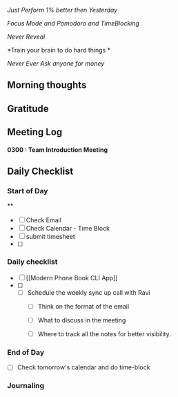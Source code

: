 *Just Perform 1% better then Yesterday*
 
 *Focus Mode and Pomodoro and TimeBlocking* 

 *Never Reveal*
 
*Train your brain to do hard things *

*Never Ever Ask anyone for money*


## Morning thoughts

## Gratitude

## Meeting Log

#### 0300 : Team Introduction Meeting




## Daily Checklist 

### Start of Day
**
- [ ] Check Email
- [ ] Check Calendar - Time Block
- [ ] submit timesheet
- [ ] 

### Daily checklist
- [ ] [[Modern Phone Book CLI App]]
- [ ] - [ ] Schedule the weekly sync up call with Ravi
	- [ ] Think on the format of the email
	- [ ] What to discuss in the meeting
	- [ ] Where to track all the notes for better visibility.


### End of Day
- [ ] Check tomorrow's calendar and do time-block


### Journaling 



